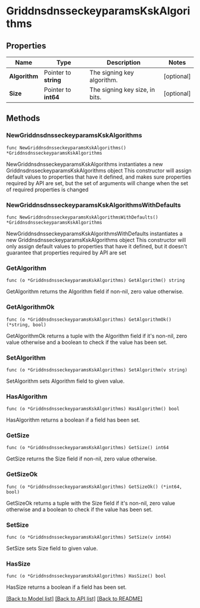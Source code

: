 # GriddnsdnsseckeyparamsKskAlgorithms

## Properties

Name | Type | Description | Notes
------------ | ------------- | ------------- | -------------
**Algorithm** | Pointer to **string** | The signing key algorithm. | [optional] 
**Size** | Pointer to **int64** | The signing key size, in bits. | [optional] 

## Methods

### NewGriddnsdnsseckeyparamsKskAlgorithms

`func NewGriddnsdnsseckeyparamsKskAlgorithms() *GriddnsdnsseckeyparamsKskAlgorithms`

NewGriddnsdnsseckeyparamsKskAlgorithms instantiates a new GriddnsdnsseckeyparamsKskAlgorithms object
This constructor will assign default values to properties that have it defined,
and makes sure properties required by API are set, but the set of arguments
will change when the set of required properties is changed

### NewGriddnsdnsseckeyparamsKskAlgorithmsWithDefaults

`func NewGriddnsdnsseckeyparamsKskAlgorithmsWithDefaults() *GriddnsdnsseckeyparamsKskAlgorithms`

NewGriddnsdnsseckeyparamsKskAlgorithmsWithDefaults instantiates a new GriddnsdnsseckeyparamsKskAlgorithms object
This constructor will only assign default values to properties that have it defined,
but it doesn't guarantee that properties required by API are set

### GetAlgorithm

`func (o *GriddnsdnsseckeyparamsKskAlgorithms) GetAlgorithm() string`

GetAlgorithm returns the Algorithm field if non-nil, zero value otherwise.

### GetAlgorithmOk

`func (o *GriddnsdnsseckeyparamsKskAlgorithms) GetAlgorithmOk() (*string, bool)`

GetAlgorithmOk returns a tuple with the Algorithm field if it's non-nil, zero value otherwise
and a boolean to check if the value has been set.

### SetAlgorithm

`func (o *GriddnsdnsseckeyparamsKskAlgorithms) SetAlgorithm(v string)`

SetAlgorithm sets Algorithm field to given value.

### HasAlgorithm

`func (o *GriddnsdnsseckeyparamsKskAlgorithms) HasAlgorithm() bool`

HasAlgorithm returns a boolean if a field has been set.

### GetSize

`func (o *GriddnsdnsseckeyparamsKskAlgorithms) GetSize() int64`

GetSize returns the Size field if non-nil, zero value otherwise.

### GetSizeOk

`func (o *GriddnsdnsseckeyparamsKskAlgorithms) GetSizeOk() (*int64, bool)`

GetSizeOk returns a tuple with the Size field if it's non-nil, zero value otherwise
and a boolean to check if the value has been set.

### SetSize

`func (o *GriddnsdnsseckeyparamsKskAlgorithms) SetSize(v int64)`

SetSize sets Size field to given value.

### HasSize

`func (o *GriddnsdnsseckeyparamsKskAlgorithms) HasSize() bool`

HasSize returns a boolean if a field has been set.


[[Back to Model list]](../README.md#documentation-for-models) [[Back to API list]](../README.md#documentation-for-api-endpoints) [[Back to README]](../README.md)


